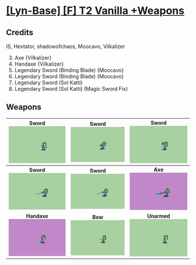 # [\[Lyn-Base\] \[F\] T2 Vanilla +Weapons](./)
## Credits

IS, Hextator, shadowofchaos, Moocavo, Vilkalizer

3. Axe {Vilkalizer}
4. Handaxe {Vilkalizer}
8. Legendary Sword (Binding Blade) {Moocavo}
8. Legendary Sword (Binding Blade) {Moocavo}
8. Legendary Sword (Sol Katti)
8. Legendary Sword (Sol Katti) (Magic Sword Fix)

## Weapons

| <b>Sword</b><br/><img alt="Sword animation" src="./1.%20Sword/Sword.gif"/> | <b>Sword</b><br/><img alt="Sword animation" src="./1.%20Sword%20(Binding%20Blade)/Sword.gif"/> | <b>Sword</b><br/><img alt="Sword animation" src="./1.%20Sword%20(Durandal)/Sword.gif"/> |
| :---: | :---: | :---: |
| <b>Sword</b><br/><img alt="Sword animation" src="./1.%20Sword%20(Sol%20Katti%20Magic%20Fix)/Sword.gif"/> | <b>Sword</b><br/><img alt="Sword animation" src="./1.%20Sword%20(Sol%20Katti)/Sword.gif"/> | <b>Axe</b><br/><img alt="Axe animation" src="./3.%20Axe%20%7BVilkalizer%7D/Axe.gif"/> |
| <b>Handaxe</b><br/><img alt="Handaxe animation" src="./4.%20Handaxe%20%7BVilkalizer%7D/Handaxe.gif"/> | <b>Bow</b><br/><img alt="Bow animation" src="./5.%20Bow/Bow.gif"/> | <b>Unarmed</b><br/><img alt="Unarmed animation" src="./8.%20Unarmed/Unarmed.gif"/> |

